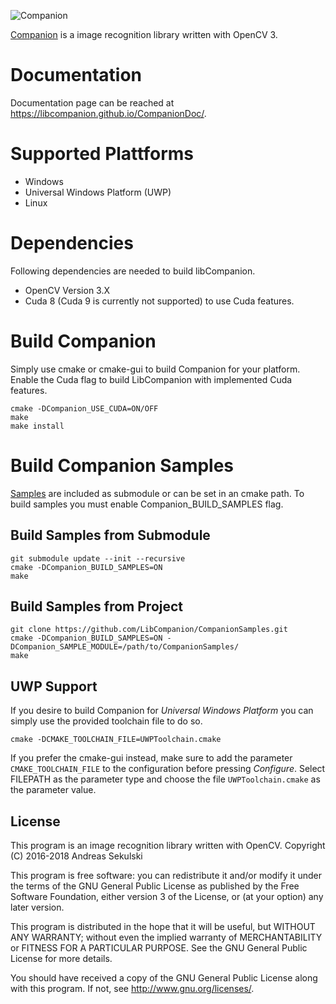 ![Companion](https://libcompanion.github.io/Companion/images/logo.png "Companion")

[Companion](https://libcompanion.github.io/Companion/) is a image recognition library written with OpenCV 3.

# Documentation

Documentation page can be reached at https://libcompanion.github.io/CompanionDoc/.

# Supported Plattforms

* Windows
* Universal Windows Platform (UWP)
* Linux

# Dependencies

Following dependencies are needed to build libCompanion.

* OpenCV Version 3.X
* Cuda 8 (Cuda 9 is currently not supported) to use Cuda features.

# Build Companion

Simply use cmake or cmake-gui to build Companion for your platform.
Enable the Cuda flag to build LibCompanion with implemented Cuda features.

```
cmake -DCompanion_USE_CUDA=ON/OFF
make
make install
```

# Build Companion Samples

[Samples](https://github.com/LibCompanion/CompanionSamples) are included as submodule or can be set in an cmake path.
To build samples you must enable Companion_BUILD_SAMPLES flag.

## Build Samples from Submodule

```
git submodule update --init --recursive
cmake -DCompanion_BUILD_SAMPLES=ON
make
```

## Build Samples from Project

```
git clone https://github.com/LibCompanion/CompanionSamples.git
cmake -DCompanion_BUILD_SAMPLES=ON -DCompanion_SAMPLE_MODULE=/path/to/CompanionSamples/
make
```

## UWP Support

If you desire to build Companion for *Universal Windows Platform* you can simply use the provided toolchain file to do so.
```
cmake -DCMAKE_TOOLCHAIN_FILE=UWPToolchain.cmake
```
If you prefer the cmake-gui instead, make sure to add the parameter ```CMAKE_TOOLCHAIN_FILE``` to the configuration before pressing *Configure*. Select FILEPATH as the parameter type and choose the file ```UWPToolchain.cmake``` as the parameter value.

## License

This program is an image recognition library written with OpenCV.
Copyright (C) 2016-2018 Andreas Sekulski

This program is free software: you can redistribute it and/or modify
it under the terms of the GNU General Public License as published by
the Free Software Foundation, either version 3 of the License, or
(at your option) any later version.

This program is distributed in the hope that it will be useful,
but WITHOUT ANY WARRANTY; without even the implied warranty of
MERCHANTABILITY or FITNESS FOR A PARTICULAR PURPOSE.  See the
GNU General Public License for more details.

You should have received a copy of the GNU General Public License
along with this program.  If not, see <http://www.gnu.org/licenses/>.
